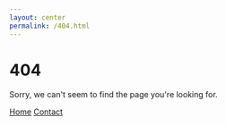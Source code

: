 ```yaml
---
layout: center
permalink: /404.html
---
```


# 404

Sorry, we can't seem to find the page you're looking for.

<div class="mt3">
  <a href="{{ site.baseurl }}/" class="button button-blue button-big">Home</a>
  <a href="{{ site.baseurl }}/contact/" class="button button-blue button-big">Contact</a>
</div>
